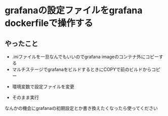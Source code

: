 # grafanaの設定ファイルをgrafana dockerfileで操作する

## やったこと

* .iniファイルを一旦なんでもいいのでgrafana imageのコンテナ外にコピーする
* マルチステージでgrafanaをビルドするときにCOPYで前のビルドからコピー
+ 環境変数で設定ファイルを変更
* そのまま実行

なんかの機会にgrafanaの初期設定とか書き換えたくなったら使ってください